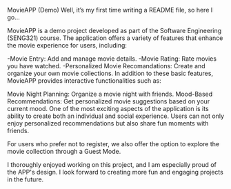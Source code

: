 MovieAPP (Demo)
Well, it’s my first time writing a README file, so here I go…

MovieAPP is a demo project developed as part of the Software Engineering (SENG321) course. The application offers a variety of features that enhance the movie experience for users, including:

-Movie Entry: Add and manage movie details.
-Movie Rating: Rate movies you have watched.
-Personalized Movie Recomandations: Create and organize your own movie collections.
In addition to these basic features, MovieAPP provides interactive functionalities such as:

Movie Night Planning: Organize a movie night with friends.
Mood-Based Recommendations: Get personalized movie suggestions based on your current mood.
One of the most exciting aspects of the application is its ability to create both an individual and social experience. Users can not only enjoy personalized recommendations but also share fun moments with friends.

For users who prefer not to register, we also offer the option to explore the movie collection through a Guest Mode.

I thoroughly enjoyed working on this project, and I am especially proud of the APP's design. 
I look forward to creating more fun and engaging projects in the future. 
